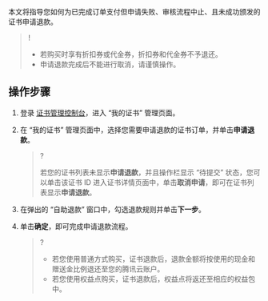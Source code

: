 本文将指导您如何为已完成订单支付但申请失败、审核流程中止、且未成功颁发的证书申请退款。

>!
> 
> - 若购买时享有折扣券或代金券，折扣券和代金券不予退还。
> - 申请退款完成后不能进行取消，请谨慎操作。


## 操作步骤
1. 登录 [证书管理控制台](https://console.cloud.tencent.com/ssl)，进入 “我的证书” 管理页面。

2. 在 “我的证书” 管理页面中，选择您需要申请退款的证书订单，并单击**申请退款**。
   

   >?
   > 
   > 若您的证书列表未显示**申请退款**，并且操作栏显示 “待提交” 状态，您可以单击该证书 ID 进入证书详情页面中，单击**取消申请**，即可在证书列表显示**申请退款**。
   > 


3. 在弹出的 “自助退款” 窗口中，勾选退款规则并单击**下一步**。

4. 单击**确定**，即可完成申请退款流程。
   

   >?
   > 
   >   - 若您使用普通方式购买，证书退款后，退款金额将按使用的现金和赠送金比例退还至您的腾讯云账户。
   >   - 若您使用权益点购买，证书退款后，权益点将返还至相应的权益包中。



